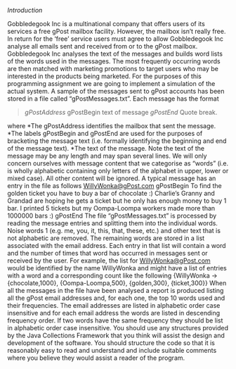 


*Introduction*

Gobbledegook Inc is a multinational company that offers users of its services a free gPost mailbox facility.
However, the mailbox isn’t really free. In return for the ‘free’ service users must agree to allow Gobbledegook
Inc analyse all emails sent and received from or to the gPost mailbox.
Gobbledegook Inc analyses the text of the messages and builds word lists of the words used in the messages.
The most frequently occurring words are then matched with marketing promotions to target users who may
be interested in the products being marketed.
For the purposes of this programming assignment we are going to implement a simulation of the actual
system. A sample of the messages sent to gPost accounts has been stored in a file called
“gPostMessages.txt”. Each message has the format

>*gPostAddress* gPostBegin text of message *gPostEnd*
Quote break.

where
*The gPostAddress identifies the mailbox that sent the message.
*The labels gPostBegin and gPostEnd are used for the purposes of bracketing the message
text (i.e. formally identifying the beginning and end of the message text).
*The text of the message. Note the text of the message may be any length and may span
several lines. We will only concern ourselves with message content that we categorise as
“words” (i.e. is wholly alphabetic containing only letters of the alphabet in upper, lower or mixed
case). All other content will be ignored.
A typical message has an entry in the file as follows
WillyWonka@gPost.com gPostBegin To find the golden ticket you have to buy a bar
of chocolate :) Charlie’s Granny and Grandad are hoping he gets a ticket but he only
has enough money to buy 1 bar. I printed 5 tickets but my Oompa-Loompa workers
made more than 1000000 bars :) gPostEnd
The file “gPostMessages.txt” is processed by reading the message entries and splitting them into the individual
words. Noise words 1 (e.g. me, you, it, this, that, these, etc.) and other text that is not alphabetic are removed.
The remaining words are stored in a list associated with the email address. Each entry in that list will contain a
word and the number of times that word has occurred in messages sent or received by the user. For example,
the list for WillyWonka@gPost.com would be identified by the name WillyWonka and might have a list
of entries with a word and a corresponding count like the following
{WillyWonka -> {chocolate,1000}, {Oompa-Loompa,500}, {golden,300}, {ticket,300}}
When all the messages in the file have been analysed a report is produced listing all the gPost email addresses
and, for each one, the top 10 words used and their frequencies. The email addresses are listed in alphabetic
order case insensitive and for each email address the words are listed in descending frequency order. If two
words have the same frequency they should be list in alphabetic order case insensitive.
You should use any structures provided by the Java Collections Framework that you think will assist the design
and development of the software. You should structure the code so that it is reasonably easy to read and
understand and include suitable comments where you believe they would assist a reader of the program.
